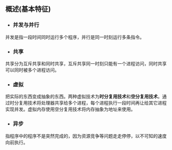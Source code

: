 ## 概述(基本特征)
- ### 并发与并行
并发是指一段时间同时运行多个程序，并行是同一时刻运行多条指令。
- ### 共享
共享分为互斥共享和同时共享，互斥共享同一时刻只能有一个进程访问，同时共享可以同时被多个进程访问。
- ### 虚拟
把实际的东西变成抽象的东西。两种虚拟技术为**时分复用技术**和**空分复用技术**。通过时分复用技术将处理器共享给多个进程，每个进程执行一段时间再让给其它进程实现并发。虚拟内存使用空分复用技术将内存抽象为地址来使用。
- ### 异步
指程序中的程序不是突然完成的，因为资源竞争等问题走走停停，以不可知的速度向前执行。